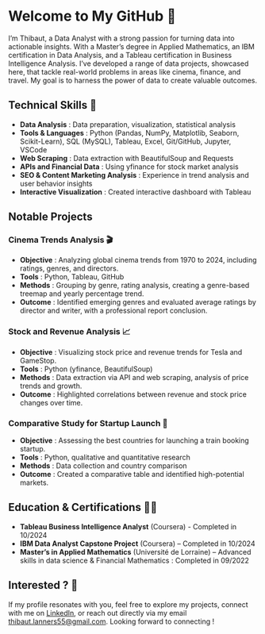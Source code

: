 # Welcome to My GitHub 👋
I’m Thibaut, a Data Analyst with a strong passion for turning data into actionable insights. With a Master’s degree in Applied Mathematics, an IBM certification in Data Analysis, and a Tableau certification in Business Intelligence Analysis. I’ve developed a range of data projects, showcased here, that tackle real-world problems in areas like cinema, finance, and travel. My goal is to harness the power of data to create valuable outcomes.

## Technical Skills 🔧
- **Data Analysis** : Data preparation, visualization, statistical analysis 
- **Tools & Languages** : Python (Pandas, NumPy, Matplotlib, Seaborn, Scikit-Learn), SQL (MySQL), Tableau, Excel, Git/GitHub, Jupyter, VSCode
- **Web Scraping** : Data extraction with BeautifulSoup and Requests
- **APIs and Financial Data** : Using yfinance for stock market analysis
- **SEO & Content Marketing Analysis** : Experience in trend analysis and user behavior insights
- **Interactive Visualization** : Created interactive dashboard with Tableau

## Notable Projects 
### Cinema Trends Analysis 🎬
- **Objective** : Analyzing global cinema trends from 1970 to 2024, including ratings, genres, and directors.
- **Tools** : Python, Tableau, GitHub
- **Methods** : Grouping by genre, rating analysis, creating a genre-based treemap and yearly percentage trend.
- **Outcome** : Identified emerging genres and evaluated average ratings by director and writer, with a professional report conclusion.

### Stock and Revenue Analysis 📈
- **Objective** : Visualizing stock price and revenue trends for Tesla and GameStop.
- **Tools** : Python (yfinance, BeautifulSoup)
- **Methods** : Data extraction via API and web scraping, analysis of price trends and growth.
- **Outcome** : Highlighted correlations between revenue and stock price changes over time.

### Comparative Study for Startup Launch 🚄
- **Objective** : Assessing the best countries for launching a train booking startup.
- **Tools** : Python, qualitative and quantitative research
- **Methods** : Data collection and country comparison
- **Outcome** : Created a comparative table and identified high-potential markets.

## Education & Certifications 🧑‍🎓
- **Tableau Business Intelligence Analyst** (Coursera) - Completed in 10/2024
- **IBM Data Analyst Capstone Project** (Coursera) – Completed in 10/2024
- **Master’s in Applied Mathematics** (Université de Lorraine) – Advanced skills in data science & Financial Mathematics : Completed in 09/2022

## Interested ? 🤝
If my profile resonates with you, feel free to explore my projects, connect with me on [LinkedIn](https://www.linkedin.com/in/thibaut-lanners/), or reach out directly via my email thibaut.lanners55@gmail.com. Looking forward to connecting !
